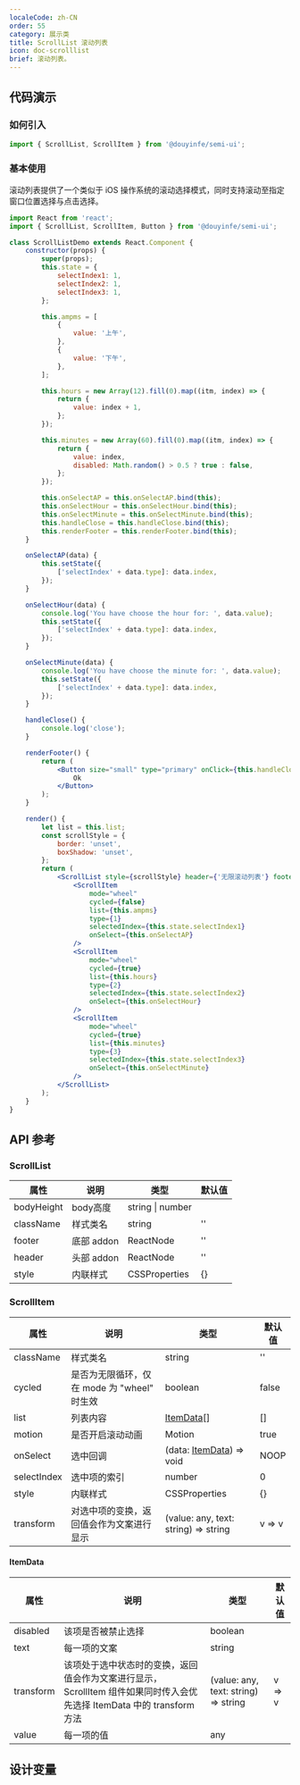 ```yaml
---
localeCode: zh-CN
order: 55
category: 展示类
title: ScrollList 滚动列表
icon: doc-scrolllist
brief: 滚动列表。
---
```


## 代码演示

### 如何引入

```jsx import
import { ScrollList, ScrollItem } from '@douyinfe/semi-ui';
```

### 基本使用

滚动列表提供了一个类似于 iOS 操作系统的滚动选择模式，同时支持滚动至指定窗口位置选择与点击选择。

```jsx live=true
import React from 'react';
import { ScrollList, ScrollItem, Button } from '@douyinfe/semi-ui';

class ScrollListDemo extends React.Component {
    constructor(props) {
        super(props);
        this.state = {
            selectIndex1: 1,
            selectIndex2: 1,
            selectIndex3: 1,
        };

        this.ampms = [
            {
                value: '上午',
            },
            {
                value: '下午',
            },
        ];

        this.hours = new Array(12).fill(0).map((itm, index) => {
            return {
                value: index + 1,
            };
        });

        this.minutes = new Array(60).fill(0).map((itm, index) => {
            return {
                value: index,
                disabled: Math.random() > 0.5 ? true : false,
            };
        });

        this.onSelectAP = this.onSelectAP.bind(this);
        this.onSelectHour = this.onSelectHour.bind(this);
        this.onSelectMinute = this.onSelectMinute.bind(this);
        this.handleClose = this.handleClose.bind(this);
        this.renderFooter = this.renderFooter.bind(this);
    }

    onSelectAP(data) {
        this.setState({
            ['selectIndex' + data.type]: data.index,
        });
    }

    onSelectHour(data) {
        console.log('You have choose the hour for: ', data.value);
        this.setState({
            ['selectIndex' + data.type]: data.index,
        });
    }

    onSelectMinute(data) {
        console.log('You have choose the minute for: ', data.value);
        this.setState({
            ['selectIndex' + data.type]: data.index,
        });
    }

    handleClose() {
        console.log('close');
    }

    renderFooter() {
        return (
            <Button size="small" type="primary" onClick={this.handleClose}>
                Ok
            </Button>
        );
    }

    render() {
        let list = this.list;
        const scrollStyle = {
            border: 'unset',
            boxShadow: 'unset',
        };
        return (
            <ScrollList style={scrollStyle} header={'无限滚动列表'} footer={this.renderFooter()}>
                <ScrollItem
                    mode="wheel"
                    cycled={false}
                    list={this.ampms}
                    type={1}
                    selectedIndex={this.state.selectIndex1}
                    onSelect={this.onSelectAP}
                />
                <ScrollItem
                    mode="wheel"
                    cycled={true}
                    list={this.hours}
                    type={2}
                    selectedIndex={this.state.selectIndex2}
                    onSelect={this.onSelectHour}
                />
                <ScrollItem
                    mode="wheel"
                    cycled={true}
                    list={this.minutes}
                    type={3}
                    selectedIndex={this.state.selectIndex3}
                    onSelect={this.onSelectMinute}
                />
            </ScrollList>
        );
    }
}
```

## API 参考

### ScrollList

| 属性   | 说明       | 类型   | 默认值 |
| ------ | ---------- | ------ | ------ |
| bodyHeight | body高度 | string \| number |   |
| className | 样式类名 | string | ''     |
| footer | 底部 addon | ReactNode | ''     |
| header | 头部 addon | ReactNode | ''     |
| style  | 内联样式 | CSSProperties | {}     |

### ScrollItem

| 属性        | 说明                                        | 类型                    | 默认值 |
| ----------- | ------------------------------------------- | ----------------------- | ------ |
| className   | 样式类名 | string             | ''  |
| cycled      | 是否为无限循环，仅在 mode 为 "wheel" 时生效 | boolean             | false  |
| list        | 列表内容                                    | [ItemData](#ItemData)[] | []     |
| motion      | 是否开启滚动动画                            | Motion                 | true   |
| onSelect    | 选中回调                                    | (data: [ItemData](#ItemData)) => void                | NOOP   |
| selectIndex | 选中项的索引                                | number                  | 0      |
| style       | 内联样式                                   | CSSProperties                  | {}      |
| transform   | 对选中项的变换，返回值会作为文案进行显示    | (value: any, text: string) => string                | v => v |

#### ItemData

| 属性 | 说明 | 类型 | 默认值 |
| --- | --- | --- | --- |
| disabled | 该项是否被禁止选择 | boolean |  |
| text | 每一项的文案 | string |  |
| transform | 该项处于选中状态时的变换，返回值会作为文案进行显示，ScrollItem 组件如果同时传入会优先选择 ItemData 中的 transform 方法 | (value: any, text: string) => string | v => v |
| value | 每一项的值 | any |  |

## 设计变量

<DesignToken/>

